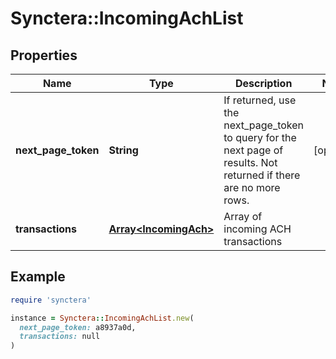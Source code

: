 # Synctera::IncomingAchList

## Properties

| Name | Type | Description | Notes |
| ---- | ---- | ----------- | ----- |
| **next_page_token** | **String** | If returned, use the next_page_token to query for the next page of results. Not returned if there are no more rows. | [optional] |
| **transactions** | [**Array&lt;IncomingAch&gt;**](IncomingAch.md) | Array of incoming ACH transactions |  |

## Example

```ruby
require 'synctera'

instance = Synctera::IncomingAchList.new(
  next_page_token: a8937a0d,
  transactions: null
)
```

